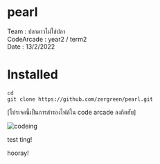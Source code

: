 # pearl

<p> Team : ปลาดาวไม่ใช่ปลา <br>
CodeArcade : year2 / term2 <br>
Date : 13/2/2022 </p>

# Installed
    cd 
    git clone https://github.com/zergreen/pearl.git

[โปรเจคนี้เป็นการสำรองไฟล์ใน code arcade ลงกิตฮับ]

![codeing](https://i.imgur.com/MvMxQ1a.gif)

<!-- ![alt meme](src/meme.jpg "meme will show") -->

<!-- ![](src/r1_p1_run.jpg); -->

test ting!

hooray!

